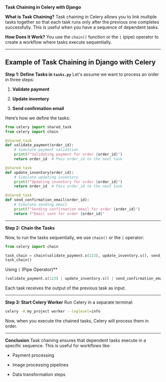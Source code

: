 **Task Chaining in Celery with Django**

**What is Task Chaining?**
Task chaining in Celery allows you to link multiple tasks together so that each task runs only after the previous one completes successfully. This is useful when you have a sequence of dependent tasks.

**How Does It Work?** You use the `chain()` function or the `|` (pipe) operator to create a workflow where tasks execute sequentially.

---

**Example of Task Chaining in Django with Celery**
---

**Step 1: Define Tasks in `tasks.py`**
Let's assume we want to process an order in three steps:

1. **Validate payment**

2. **Update inventory**

3. **Send confirmation email**

Here’s how we define the tasks:

```python
from celery import shared_task
from celery import chain

@shared_task
def validate_payment(order_id):
    # Simulate payment validation
    print(f"Validating payment for order {order_id}")
    return order_id  # Pass order_id to the next task

@shared_task
def update_inventory(order_id):
    # Simulate updating inventory
    print(f"Updating inventory for order {order_id}")
    return order_id  # Pass order_id to the next task

@shared_task
def send_confirmation_email(order_id):
    # Simulate sending email
    print(f"Sending confirmation email for order {order_id}")
    return f"Email sent for order {order_id}"
```

---

**Step 2: Chain the Tasks**

Now, to run the tasks sequentially, we use `chain()` or the `|` operator:

```python
from celery import chain

task_chain = chain(validate_payment.s(123), update_inventory.s(), send_confirmation_email.s())
task_chain()
```

Using `|` (Pipe Operator)**

```python
(validate_payment.s(123) | update_inventory.s() | send_confirmation_email.s())()
```

Each task receives the output of the previous task as input.

---

**Step 3: Start Celery Worker**
Run Celery in a separate terminal:

```bash
celery -A my_project worker --loglevel=info
```

Now, when you execute the chained tasks, Celery will process them in order.

---

**Conclusion**
Task chaining ensures that dependent tasks execute in a specific sequence. This is useful for workflows like:

- Payment processing

- Image processing pipelines

- Data transformation steps
